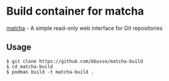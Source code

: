 # Build container for matcha
[matcha](https://github.com/emersion/matcha) - A simple read-only web interface for Git repositories 

## Usage
```
$ git clone https://github.com/bbusse/matcha-build
$ cd matcha-build
$ podman build -t matcha-build .
```
